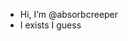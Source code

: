 - Hi, I’m @absorbcreeper 
- I exists I guess

<!---
absorbcreeper/absorbcreeper is a ✨ special ✨ repository because its `README.md` (this file) appears on your GitHub profile.
You can click the Preview link to take a look at your changes.
--->
